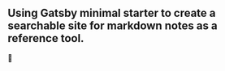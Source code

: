 ## Using Gatsby minimal starter to create a searchable site for markdown notes as a reference tool.
🍓
